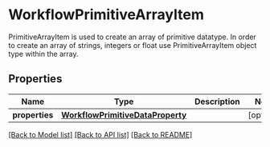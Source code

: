 # WorkflowPrimitiveArrayItem

PrimitiveArrayItem is used to create an array of primitive datatype. In order to create an array of strings, integers or float use PrimitiveArrayItem object type within the array. 
## Properties
Name | Type | Description | Notes
------------ | ------------- | ------------- | -------------
**properties** | [**WorkflowPrimitiveDataProperty**](WorkflowPrimitiveDataProperty.md) |  | [optional] 

[[Back to Model list]](../README.md#documentation-for-models) [[Back to API list]](../README.md#documentation-for-api-endpoints) [[Back to README]](../README.md)


